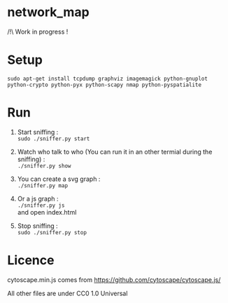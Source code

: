 network_map
===========

/!\ Work in progress !


Setup
=====

```sudo apt-get install tcpdump graphviz imagemagick python-gnuplot python-crypto python-pyx python-scapy nmap python-pyspatialite```

Run
===

1. Start sniffing :  
```sudo ./sniffer.py start```  
  
2. Watch who talk to who (You can run it in an other termial during the sniffing) :  
```./sniffer.py show```  
  
3. You can create a svg graph :  
```./sniffer.py map```  
  
4. Or a js graph :  
```./sniffer.py js```  
	and open index.html

5. Stop sniffing :  
```sudo ./sniffer.py stop```  

Licence
=======

cytoscape.min.js comes from https://github.com/cytoscape/cytoscape.js/  
  
All other files are under CC0 1.0 Universal  
